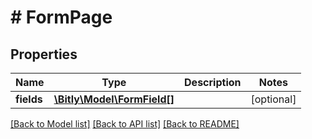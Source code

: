 # # FormPage

## Properties

Name | Type | Description | Notes
------------ | ------------- | ------------- | -------------
**fields** | [**\Bitly\Model\FormField[]**](FormField.md) |  | [optional]

[[Back to Model list]](../../README.md#models) [[Back to API list]](../../README.md#endpoints) [[Back to README]](../../README.md)
